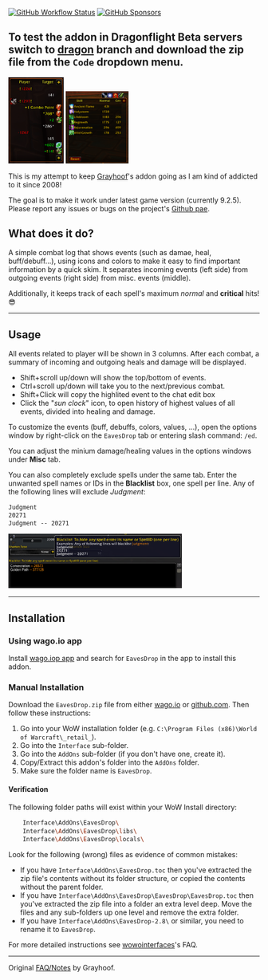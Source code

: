 [![GitHub Workflow Status](https://img.shields.io/github/workflow/status/spamwax/EavesDrop/ci?color=blue&logo=github&style=for-the-badge)](https://github.com/spamwax/EavesDrop/actions/workflows/ci.yml)
[![GitHub Sponsors](https://img.shields.io/github/sponsors/spamwax?style=for-the-badge&logo=github&color=green)](https://github.com/sponsors/spamwax?frequency=one-time)

## To test the addon in Dragonflight Beta servers switch to [dragon](https://github.com/spamwax/EavesDrop/tree/dragon) branch and download the zip file from the `Code` dropdown menu.

<p><img src="misc/eaves1.png" alt="screenshot1" width="22%"/>
<img src="misc/eaves2.png" alt="screenshot2" width="25%"/></p>

This is my attempt to keep [Grayhoof](https://www.wowinterface.com/downloads/author-14368.html)'s addon going as I am kind of addicted to it since 2008!

The goal is to make it work under latest game version (currently 9.2.5). Please report any issues or bugs on the project's [Github pae](https://github.com/spamwax/EavesDrop).

## What does it do?
A simple combat log that shows events (such as damae, heal, buff/debuff...), using icons and colors to make it easy to find
important information by a quick skim. It separates incoming events (left side) from outgoing events (right side) from misc. events (middle).

Additionally, it keeps track of each spell's maximum *normal* and **critical** hits! :sunglasses:

----

## Usage
All events related to player will be shown in 3 columns. After each combat, a summary of incoming and outgoing heals and damage will be displayed.
- Shift+scroll up/down will show the top/bottom of events.
- Ctrl+scroll up/down will take you to the next/previous combat.
- Shift+Click will copy the highlited event to the chat edit box
- Click the "*sun clock*" icon, to open history of highest values of all events, divided into healing and damage.

To customize the events (buff, debuffs, colors, values, ...), open the options window by right-click on the `EavesDrop` tab or entering slash command: `/ed`.

You can adjust the minium damage/healing values in the options windows under **Misc** tab.

You can also completely exclude spells under the same tab. Enter the unwanted spell names or IDs in the **Blacklist** box, one spell per line. Any of the following lines will exclude *Judgment*:

```
Judgment
20271
Judgment -- 20271
```
<p><img src="misc/blacklist.png" alt="screenshot1" width="69%"/>

----

## Installation
### Using wago.io app
Install  [wago.iop app](https://addons.wago.io/app) and search for `EavesDrop` in the app to install this addon.

### Manual Installation
Download the `EavesDrop.zip` file from either [wago.io](https://addons.wago.io/addons/eavesdrop) or [github.com](https://github.com/spamwax/EavesDrop/releases/latest).
Then follow these instructions:

1. Go into your WoW installation folder (e.g. `C:\Program Files (x86)\World of Warcraft\_retail_`).
2. Go into the `Interface` sub-folder.
3. Go into the `AddOns` sub-folder (if you don't have one, create it).
4. Copy/Extract this addon's folder into the `AddOns` folder.
5. Make sure the folder name is `EavesDrop`.

#### Verification

  The following folder paths will exist within your WoW Install directory:

```sh
    Interface\AddOns\EavesDrop\
    Interface\AddOns\EavesDrop\libs\
    Interface\AddOns\EavesDrop\locals\
```

  Look for the following (wrong) files as evidence of common mistakes:

  * If you have `Interface\AddOns\EavesDrop.toc`
    then you've extracted the zip file's contents without its
        folder structure, or copied the contents without the parent
        folder.
  * If you have `Interface\AddOns\EavesDrop\EavesDrop\EavesDrop.toc`
        then you've extracted the zip file into a folder an extra
        level deep. Move the files and any sub-folders up one level
        and remove the extra folder.
  * If you have `Interface\AddOns\EavesDrop-2.8\` or similar, you need to rename it to `EavesDrop`.

For more detailed instructions see [wowointerfaces](http://www.wowinterface.com/forums/faq.php?faq=install#faq_howto_install)'s FAQ.

----

Original [FAQ/Notes](misc/old_readme.md) by Grayhoof.
